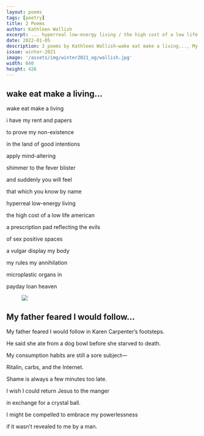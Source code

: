 ```yaml
---
layout: poems
tags: [poetry]
title: 2 Poems
author: Kathleen Wallish
excerpt: ... hyperreal low-energy living / the high cost of a low life american ...
date: 2022-01-05
description: 2 poems by Kathleen Wallish—wake eat make a living..., My father feared I would...
issue: winter-2021
image: '/assets/img/winter2021_og/wallish.jpg'
width: 640
height: 426
---
```


## wake eat make a living…
<div class="stanza">
<p class="poemline">wake eat make a living</p>
<p class="poemline">i have my rent and papers</p>
<p class="poemline">to prove my non-existence</p>
<p class="poemline">in the land of good intentions</p>
</div>
<div class="stanza">
<p class="poemline">apply mind-altering</p>
<p class="poemline">shimmer to the fever blister</p>
<p class="poemline">and suddenly you will feel</p>
<p class="poemline">that which you know by name</p>
</div>
<div class="stanza">
<p class="poemline">hyperreal low-energy living</p>
<p class="poemline">the high cost of a low life american</p>
<p class="poemline">a prescription pad reflecting the evils</p>
<p class="poemline">of sex positive spaces</p>
</div>
<div class="stanza">
<p class="poemline">a vulgar display my body</p>
<p class="poemline">my rules my annihilation</p>
<p class="poemline">microplastic organs in</p>
<p class="poemline">payday loan heaven</p>
</div>

<figure class="my-5 py-3">
  <img src="{{ '/assets/img/seperator.png' | prepend: site.baseurl }}" class="d-block" style="max-height:15px;" />
</figure>

## My father feared I would follow…
<div class="stanza">
<p class="poemline">My father feared I would follow in Karen Carpenter’s footsteps.</p>
<p class="poemline">He said she ate from a dog bowl before she starved to death.</p>
</div>
<div class="stanza">
<p class="poemline">My consumption habits are still a sore subject—</p>
<p class="poemline">Ritalin, carbs, and the Internet.</p>
</div>
<div class="stanza">
<p class="poemline">Shame is always a few minutes too late.</p>
</div>
<div class="stanza">
<p class="poemline">I wish I could return Jesus to the manger</p>
<p class="poemline">in exchange for a crystal ball.</p>
</div>
<div class="stanza">
<p class="poemline">I might be compelled to embrace my powerlessness</p>
<p class="poemline">if it wasn’t revealed to me by a man.</p>
</div>



